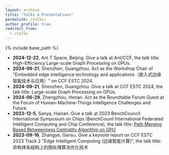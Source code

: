 ```yaml
---
layout: archive
title: "Talks & Presentations"
permalink: /talks/
author_profile: true
redirect_from:
  - /talks
---
```


{% include base_path %}


- **2024-12-22**, Ant T Space, Beijing. Give a talk at Ant/CCF, the talk title: High-Efficiency Large-scale Graph Processing on GPUs.
- **2024-09-21**, Shenzhen, Guangzhou. Act as the Workshop Chair of "Embedded edge intelligence technology and applications（嵌入式边缘智能技术与应用）" on CCF ESTC 2024.
- **2024-09-21**, Shenzhen, Guangzhou. Give a talk at CCF ESTC 2024, the talk title: Large-scale Graph Processing on GPUs.
- **2024-06-29**, Zhengzhou, Henan. Act as the Roundtable Forum Guest at the Forum of Human-Machine-Things Intelligence Challenges and Future.
- **2023-12-5**, Sanya, Hainan. Give a talk at 2023 BenchCouncil International Symposium on Chips (BenchCounil International Federated Intelligent Computing and Chip Conference), the talk title: [Path Merging Based Betweenness Centrality Algorithm on GPU](https://www.benchcouncil.org/ficc2023/index.html#ConferenceList)
- **2023-09-16**, Zhangye, Gansu. Give a keynote report on CCF ESTC 2023 Track 2 "Edge Intelligent Computing (边缘智能计算)", the talk title: 异构体系结构上的图处理算法优化技术
